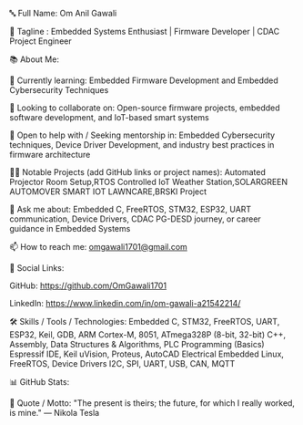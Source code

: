 🔤 Full Name: Om Anil Gawali

🔖 Tagline : Embedded Systems Enthusiast | Firmware Developer | CDAC Project Engineer

📚 About Me:

🌱 Currently learning: Embedded Firmware Development and Embedded Cybersecurity Techniques

👯 Looking to collaborate on: Open-source firmware projects, embedded software development, and IoT-based smart systems

🤝 Open to help with / Seeking mentorship in: Embedded Cybersecurity techniques, Device Driver Development, and industry best practices in firmware architecture

👨‍💻 Notable Projects (add GitHub links or project names):
Automated Projector Room Setup,RTOS Controlled IoT Weather Station,SOLARGREEN AUTOMOVER SMART IOT LAWNCARE,BRSKI Project

💬 Ask me about: Embedded C, FreeRTOS, STM32, ESP32, UART communication, Device Drivers, CDAC PG-DESD journey, or career guidance in Embedded Systems

📫 How to reach me: omgawali1701@gmail.com

🔗 Social Links:

GitHub: https://github.com/OmGawali1701

LinkedIn: https://www.linkedin.com/in/om-gawali-a21542214/

🛠️ Skills / Tools / Technologies:
Embedded C, STM32, FreeRTOS, UART, ESP32, Keil, GDB, ARM Cortex-M, 8051, ATmega328P (8-bit, 32-bit)
C++, Assembly, Data Structures & Algorithms, PLC Programming (Basics)
Espressif IDE, Keil uVision, Proteus, AutoCAD Electrical
Embedded Linux, FreeRTOS, Device Drivers
I2C, SPI, UART, USB, CAN, MQTT

📊 GitHub Stats:





💬 Quote / Motto:
"The present is theirs; the future, for which I really worked, is mine." — Nikola Tesla



